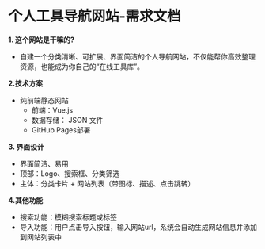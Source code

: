 # 个人工具导航网站-需求文档

**1. 这个网站是干嘛的?**
* 自建一个分类清晰、可扩展、界面简洁的个人导航网站，不仅能帮你高效整理资源，也能成为你自己的“在线工具库”。


**2.技术方案**
* 纯前端静态网站
  * 前端：Vue.js
  * 数据存储： JSON 文件
  * GitHub Pages部署

**3. 界面设计**
* 界面简洁、易用
* 顶部：Logo、搜索框、分类筛选
* 主体：分类卡片 + 网站列表（带图标、描述、点击跳转）

**4.其他功能**
  * 搜索功能：模糊搜索标题或标签
  * 导入功能：用户点击导入按钮，输入网站url，系统会自动生成网站信息并添加到网站列表中
